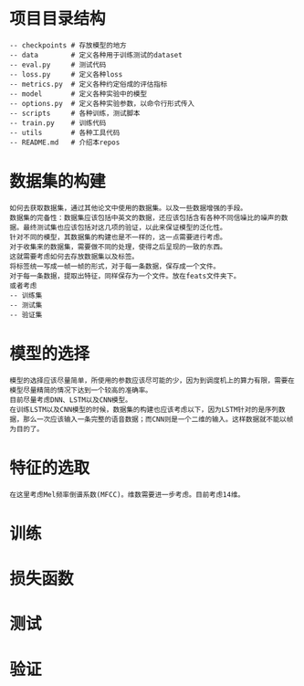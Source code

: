 # 项目目录结构

    -- checkpoints # 存放模型的地方
    -- data        # 定义各种用于训练测试的dataset
    -- eval.py     # 测试代码
    -- loss.py     # 定义各种loss
    -- metrics.py  # 定义各种约定俗成的评估指标
    -- model       # 定义各种实验中的模型
    -- options.py  # 定义各种实验参数，以命令行形式传入
    -- scripts     # 各种训练，测试脚本
    -- train.py    # 训练代码
    -- utils       # 各种工具代码
    -- README.md   # 介绍本repos

# 数据集的构建
    
    如何去获取数据集，通过其他论文中使用的数据集。以及一些数据增强的手段。
    数据集的完备性：数据集应该包括中英文的数据，还应该包括含有各种不同信噪比的噪声的数据。最终测试集也应该包括对这几项的验证，以此来保证模型的泛化性。
    针对不同的模型，其数据集的构建也是不一样的，这一点需要进行考虑。
    对于收集来的数据集，需要做不同的处理，使得之后呈现的一致的东西。
    这就需要考虑如何去存放数据集以及标签。
    将标签统一写成一帧一帧的形式，对于每一条数据，保存成一个文件。
    对于每一条数据，提取出特征，同样保存为一个文件。放在feats文件夹下。
    或者考虑
    -- 训练集
    -- 测试集
    -- 验证集

# 模型的选择
    
    模型的选择应该尽量简单，所使用的参数应该尽可能的少，因为到调度机上的算力有限，需要在模型尽量精简的情况下达到一个较高的准确率。
    目前尽量考虑DNN、LSTM以及CNN模型。
    在训练LSTM以及CNN模型的时候，数据集的构建也应该考虑以下，因为LSTM针对的是序列数据，那么一次应该输入一条完整的语音数据；而CNN则是一个二维的输入。这样数据就不能以帧为目的了。

# 特征的选取
    
    在这里考虑Mel频率倒谱系数(MFCC)。维数需要进一步考虑。目前考虑14维。

# 训练
    
# 损失函数

# 测试

# 验证

    

